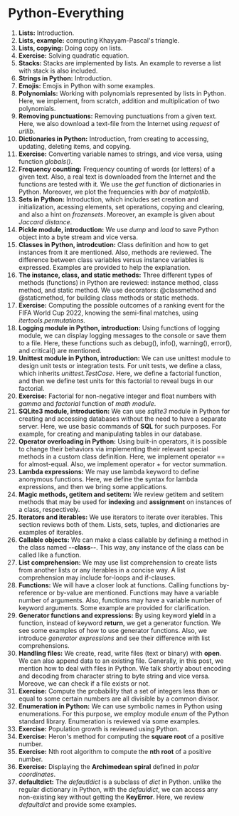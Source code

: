 # Python-Everything

1. **Lists:** Introduction.
2. **Lists, example:** computing Khayyam-Pascal's triangle.
3. **Lists, copying:** Doing copy on lists.
4. **Exercise:** Solving quadratic equation.
5. **Stacks:** Stacks are implemented by lists. An example to reverse a list with stack is also included.
6. **Strings in Python:** Introduction.
7. **Emojis:** Emojis in Python with some examples.
8. **Polynomials:** Working with polynomials represented by lists in Python. Here, we implement, from scratch, addition and multiplication of two polynomials.
9. **Removing punctuations:** Removing punctuations from a given text. Here, we also download a text-file from the Internet using *request* of *urllib*.
10. **Dictionaries in Python:** Introduction, from creating to accessing, updating, deleting items, and copying.
11. **Exercise:** Converting variable names to strings, and vice versa, using function *globals()*.
12. **Frequency counting:** Frequency counting of words (or letters) of a given text. Also, a real text is downloaded from the Internet and the functions are tested with it. We use the *get* function of dictionaries in Python. Moreover, we plot the frequencies with  *bar* of *matplotlib*.
13. **Sets in Python:** Introduction, which includes set creation and initialization, acessing elements, set operations, copying and clearing, and also a hint on *frozensets*. Moreover, an example is given about *Jaccard distance*.
14. **Pickle module, introduction:** We use *dump* and *load* to save Python object into a byte stream and vice versa.
15. **Classes in Python, introdcution:** Class definition and how to get instances from it are mentioned. Also, methods are reviewed. The difference between class variables versus instance variables is expressed. Examples are provided to help the explanation.
16. **The instance, class, and static methods:** Three different types of methods (functions) in Python are reviewed: instance method, class method, and static method. We use decorators: @classmethod and @staticmethod, for building class methods or static methods.
17. **Exercise:** Computing the possible outcomes of a ranking event for the FIFA World Cup 2022, knowing the semi-final matches, using *itertools.permutations*.
18. **Logging module in Python, introduction:** Using functions of logging module, we can display logging messages to the console or save them to a file. Here, these functions such as debug(), info(), warning(), error(), and critical() are mentioned.
19. **Unittest module in Python, introduction:** We can use unittest module to design unit tests or integration tests. For unit tests, we define a class, which inherits *unittest.TestCase*. Here, we define a factorial function, and then we define test units for this factorial to reveal bugs in our factorial.
20. **Exercise:** Factorial for non-negative integer and float numbers with *gamma* and *factorial* function of *math module*.
21. **SQLite3 module, introduction:** We can use *sqlite3* module in Python for creating and accessing databases without the need to have a separate server. Here, we use basic commands of **SQL** for such purposes. For example, for creating and manipulating tables in our database.
22. **Operator overloading in Python:** Using built-in operators, it is possible to change their behaviors via implementing their relevant special methods in a custom class definition. Here, we implement operator == for almost-equal. Also, we implement operator + for vector summation. 
23. **Lambda expressions:** We may use lambda keyword to define anonymous functions. Here, we define the syntax for lambda expressions, and then we bring some applications.
24. **Magic methods, __getitem__ and __setitem__:** We review getitem and setitem methods that may be used for **indexing** and **assignment** on instances of a class, respectively.  
25. **Iterators and iterables:** We use iterators to iterate over iterables. This section reviews both of them. Lists, sets, tuples, and dictionaries are examples of iterables.
26. **Callable objects:** We can make a class callable by defining a method in the class named **--class--**. This way, any instance of the class can be called like a function.
27. **List comprehension:** We may use list comprehension to create lists from another lists or any iterables in  a concise way. A list comprehension may include for-loops and if-clauses.
28. **Functions:** We will have a closer look at functions. Calling  functions by-reference or by-value are mentioned. Functions may have a variable number of arguments. Also, functions may have a variable number of keyword arguments. Some example are provided for clarification.
29. **Generator functions and expressions:** By using keyword **yield** in a function, instead of  keyword **return**, we get a generator function. We see some examples of how to use generator functions. Also, we introduce *generator expressions* and see their difference with list comprehensions.
30. **Handling files:** We create, read, write files (text or binary) with **open**. We can also append data to an existing file. Generally, in this post, we mention how to deal with files in Python. We talk shortly about encoding and decoding from character string to byte string and vice versa. Moreove, we can check if a file exists or not. 
31. **Exercise:** Compute the probability that a set of integers less than or equal to some certain numbers are all divisible by a common divisor.
32. **Enumeration in Python:** We can use symbolic names in Python using enumerations. For this purpose, we employ module *enum* of the Python standard library. Enumeration is reviewed via some examples.
33. **Exercise:** Population growth is reviewed using Python.
34. **Exercise:** Heron's method for computing the **square root** of a positive number.
35. **Exercise:** Nth root algorithm to compute the **nth root** of a positive number.
36. **Exercise:** Displaying the **Archimedean spiral** defined in *polar coordinates*. 
37. **defaultdict:** The *defautldict* is a subclass of *dict* in Python. unlike the regular dictionary in Python, with the *defauldict*, we can access any non-existing key without getting the **KeyError**. Here, we review *defaultdict* and provide some examples.